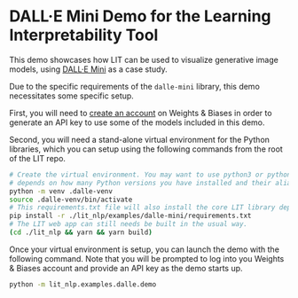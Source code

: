 DALL·E Mini Demo for the Learning Interpretability Tool
=======================================================

This demo showcases how LIT can be used to visualize generative image models,
using [DALL·E Mini](https://github.com/borisdayma/dalle-mini) as a case study.

Due to the specific requirements of the `dalle-mini` library, this demo
necessitates some specific setup.

First, you will need to [create an account](https://wandb.ai/login) on Weights &
Biases in order to generate an API key to use some of the models included in
this demo.

Second, you will need a stand-alone virtual environment for the Python
libraries, which you can setup using the following commands from the root of the
LIT repo.

```sh
# Create the virtual environment. You may want to use python3 or python3.10
# depends on how many Python versions you have installed and their aliases.
python -m venv .dalle-venv
source .dalle-venv/bin/activate
# This requirements.txt file will also install the core LIT library deps.
pip install -r ./lit_nlp/examples/dalle-mini/requirements.txt
# The LIT web app can still needs be built in the usual way.
(cd ./lit_nlp && yarn && yarn build)
```

Once your virtual environment is setup, you can launch the demo with the
following command. Note that you will be prompted to log into you Weights &
Biases account and provide an API key as the demo starts up.

```sh
python -m lit_nlp.examples.dalle.demo
```
